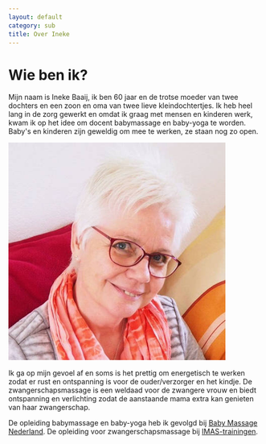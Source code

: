 ```yaml
---
layout: default
category: sub
title: Over Ineke
---
```


# Wie ben ik?


Mijn naam is Ineke Baaij, ik ben 60 jaar en de trotse moeder van twee dochters en een zoon en oma van twee lieve kleindochtertjes.
Ik heb heel lang in de zorg gewerkt en omdat ik graag met mensen en kinderen werk, kwam ik op het idee om docent babymassage en baby-yoga te worden.
Baby's en kinderen zijn geweldig om mee te werken, ze staan nog zo open.

![](/assets/ineke.jpg)

Ik ga op mijn gevoel af en soms is het prettig om energetisch te werken zodat er rust en ontspanning is voor de ouder/verzorger en het kindje.
De zwangerschapsmassage is een weldaad voor de zwangere vrouw en biedt ontspanning en verlichting zodat de aanstaande mama extra kan genieten van haar zwangerschap.

De opleiding babymassage en baby-yoga heb ik gevolgd bij [Baby Massage Nederland](https://opleiding-babymassage.nl). De opleiding voor zwangerschapsmassage bij [IMAS-trainingen](https://www.imastrainingen.nl).
